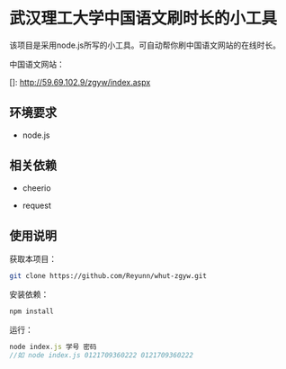 # 武汉理工大学中国语文刷时长的小工具



该项目是采用node.js所写的小工具。可自动帮你刷中国语文网站的在线时长。

中国语文网站：

[]: http://59.69.102.9/zgyw/index.aspx



## 环境要求



- node.js



## 相关依赖



- cheerio

- request




## 使用说明

获取本项目：

```bash
git clone https://github.com/Reyunn/whut-zgyw.git
```

安装依赖：

```bash
npm install
```

运行：

```javascript
node index.js 学号 密码
//如 node index.js 0121709360222 0121709360222
```